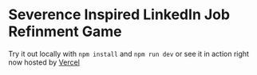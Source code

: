 # Severence Inspired LinkedIn Job Refinment Game
Try it out locally with `npm install` and `npm run dev` or see it in action right now hosted by [Vercel](https://linkedin-data-refinement.vercel.app/)

